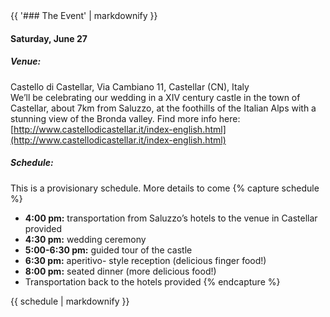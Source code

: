 <div class="heading">
<div class="text_line left"></div>
{{ '### The Event' | markdownify }}
<div class="text_line right"></div>
</div>

#### Saturday, June 27

##### Venue:
  Castello di Castellar, Via Cambiano 11, Castellar (CN), Italy  
  We’ll be celebrating our wedding in a XIV century castle in the town of Castellar, about 7km from Saluzzo, at the foothills of the Italian Alps with a stunning view of the Bronda valley. Find more info here: [http://www.castellodicastellar.it/index-english.html](http://www.castellodicastellar.it/index-english.html)

##### Schedule:
This is a provisionary schedule. More details to come
{% capture schedule %}
 * **4:00 pm:** transportation from Saluzzo’s hotels to the venue in Castellar provided
 * **4:30 pm:** wedding ceremony
 * **5:00-6:30 pm:** guided tour of the castle
 * **6:30 pm:** aperitivo- style reception (delicious finger food!)
 * **8:00 pm:** seated dinner (more delicious food!)
 * Transportation back to the hotels provided
{%  endcapture %}
<div class="info">
{{ schedule | markdownify }}
</div>
